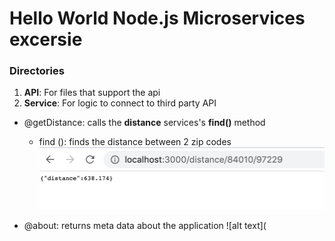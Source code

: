 # Hello World Node.js Microservices excersie

### Directories
1. __API__: For files that support the api
2. __Service__: For logic to connect to third party API
  * @getDistance: calls the __distance__ services's __find()__ method
    * find (): finds the distance between 2 zip codes
    ![alt text](https://github.com/Pioneer18/Hello-World-Microservices/blob/master/images/Screen%20Shot%202020-02-13%20at%2010.52.34%20PM.png)
    
  * @about: returns meta data about the application 
   ![alt text](
  
 
